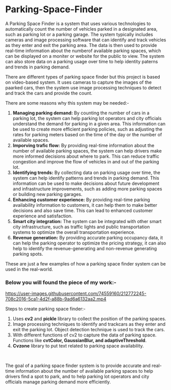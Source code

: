 # Parking-Space-Finder

A Parking Space Finder is a system that uses various technologies to automatically count the number of vehicles parked in a designated area, such as parking lot or a parking garage. The system typically includes cameras and image processing software that can identify and track vehicles as they enter and exit the parking area. The data is then used to provide real-time information about the numberof available parking spaces, which can be displayed on a moniter or website for the public to view. The system can also store data on a parking usage over time to help identity paterns and trends in parking demand.

There are different types of parking space finder but this project is based on video-based system. It uses cameras to capture the images of the paarked cars, then the system use image processing techniques to detect and track the cars and provide the count.

There are some reasons why this system may be needed:-
1. <b>Managing parking demand:</b> By counting the number of cars in a parking lot, the system can help parking lot operators and city officials understand the demand for parking in a given area. This information can be used to create more efficient parking policies, such as adjusting the rates for parking meters based on the time of the day or the number of available spaces.
2. <b>Imporving trafic flow:</b> By providing real-time information about the number of available parking spaces, the system can help drivers make more informed decisions about where to park. This can reduce traffic congestion and improve the flow of vehicles in and out of the parking lot.
3. <b>Identifying trends:</b> By collecting data on parking usage over time, the system can help identify patterns and trends in parking demand. This information can be used to make decisions about future development and infrastructure improvements, such as adding more parking spaces or building new parking garages.
4. <b>Enhancing customer experience:</b> By providing real-time parking availability information to customers, it can help them to make better decisions and also save time. This can lead to enhanced customer experience and satisfaction.
5. <b>Smart city integration:</b> The system can be integrated with other smart city infrastructure, such as traffic lights and public transportation systems to optimize the overall transportation experience.
6. <b>Revenue generation:</b> By providing accurate parking occupancy data, it can help the parking operator to optimize the pricing strategy, it can also help to identify the revenue-generating and non-revenue generating parking spots.

These are just a few examples of how a parking space finder system can be used in the real-world.

### Below you will found the piece of my work:-
https://user-images.githubusercontent.com/74559160/212772245-708c2016-5ca1-4d2f-a88b-9ad6a6132aa2.mp4


Steps to create parking space finder:-
1. Uses <b>cv2</b> and <b>pickle</b> library to collect the position of the parking spaces.
2. Image processing techniques to identify and trackcars as they enter and exit the parking lot. Object detection technique is used to track the cars.
3. With different functions of cv2 to capture the data of parking space. Functions like <b>cvtColor, GaussianBlur, and adaptiveThreshold</B>.
4. <b>Cvzone</b> library to put text related to parking space availability.
<br>

The goal of a parking space finder system is to provide accurate and real-time information about the number of available parking spaces to help drivers find a spot to park, and to help parking lot operators and city officials manage parking demand more efficiently.
